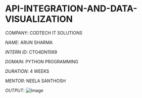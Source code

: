 # API-INTEGRATION-AND-DATA-VISUALIZATION

*COMPANY*: CODTECH IT SOLUTIONS

*NAME*: ARUN SHARMA

*INTERN ID*: CTO4DN1569

*DOMAIN*: PYTHON PROGRAMMING

*DURATION*: 4 WEEKS

*MENTOR*: NEELA SANTHOSH

*OUTPUT*: ![Image](https://github.com/user-attachments/assets/5707810b-d8af-48b7-b0c1-86b53ccc7330)
